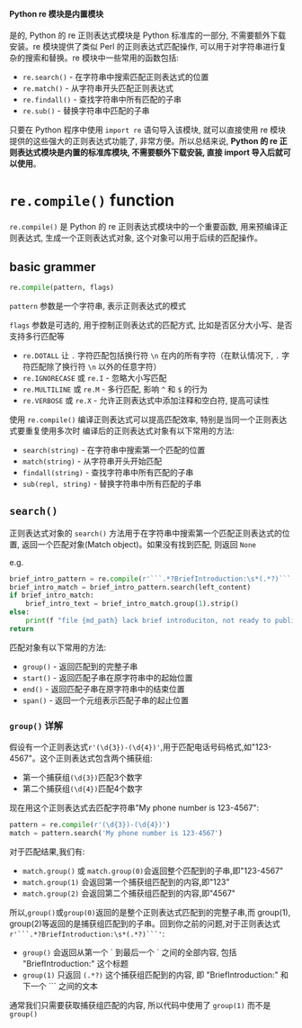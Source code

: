 #### Python re 模块是内置模块

是的, Python 的 re 正则表达式模块是 Python 标准库的一部分, 不需要额外下载安装。re 模块提供了类似 Perl 的正则表达式匹配操作, 可以用于对字符串进行复杂的搜索和替换。re 模块中一些常用的函数包括:

- `re.search()` - 在字符串中搜索匹配正则表达式的位置
- `re.match()` - 从字符串开头匹配正则表达式
- `re.findall()` - 查找字符串中所有匹配的子串
- `re.sub()` - 替换字符串中匹配的子串

只要在 Python 程序中使用 `import re` 语句导入该模块, 就可以直接使用 re 模块提供的这些强大的正则表达式功能了, 非常方便。所以总结来说, **Python 的 re 正则表达式模块是内置的标准库模块, 不需要额外下载安装, 直接 import 导入后就可以使用**。

# `re.compile()` function

`re.compile()` 是 Python 的 re 正则表达式模块中的一个重要函数, 用来预编译正则表达式, 生成一个正则表达式对象, 这个对象可以用于后续的匹配操作。

## basic grammer

```python
re.compile(pattern, flags)
```

`pattern` 参数是一个字符串, 表示正则表达式的模式

`flags` 参数是可选的, 用于控制正则表达式的匹配方式, 比如是否区分大小写、是否支持多行匹配等

- `re.DOTALL` 让 `.` 字符匹配包括换行符 `\n` 在内的所有字符（在默认情况下, `.` 字符匹配除了换行符 `\n` 以外的任意字符）
- `re.IGNORECASE` 或 `re.I` - 忽略大小写匹配
- `re.MULTILINE` 或 `re.M` - 多行匹配, 影响 `^` 和 `$` 的行为
- `re.VERBOSE` 或 `re.X` - 允许正则表达式中添加注释和空白符, 提高可读性

使用 `re.compile()` 编译正则表达式可以提高匹配效率, 特别是当同一个正则表达式要重复使用多次时 编译后的正则表达式对象有以下常用的方法:

- `search(string)` - 在字符串中搜索第一个匹配的位置
- `match(string)` - 从字符串开头开始匹配
- `findall(string)` - 查找字符串中所有匹配的子串
- `sub(repl, string)` - 替换字符串中所有匹配的子串

## `search()`

正则表达式对象的 `search()` 方法用于在字符串中搜索第一个匹配正则表达式的位置, 返回一个匹配对象(Match object)。如果没有找到匹配, 则返回 `None` 

e.g.

``` python
brief_intro_pattern = re.compile(r'```.*?BriefIntroduction:\s*(.*?)```', re.DOTALL)
brief_intro_match = brief_intro_pattern.search(left_content)
if brief_intro_match:
	brief_intro_text = brief_intro_match.group(1).strip()
else:
	print(f "file {md_path} lack brief introduciton, not ready to published, jumped")
return 
```

匹配对象有以下常用的方法:

- `group()` - 返回匹配到的完整子串
- `start()` - 返回匹配子串在原字符串中的起始位置
- `end()` - 返回匹配子串在原字符串中的结束位置
- `span()` - 返回一个元组表示匹配子串的起止位置

### `group()` 详解

假设有一个正则表达式`r'(\d{3})-(\d{4})'`,用于匹配电话号码格式,如"123-4567"。这个正则表达式包含两个捕获组:

- 第一个捕获组`(\d{3})`匹配3个数字
- 第二个捕获组`(\d{4})`匹配4个数字

现在用这个正则表达式去匹配字符串"My phone number is 123-4567":

``` python
pattern = re.compile(r'(\d{3})-(\d{4})')
match = pattern.search('My phone number is 123-4567')
```

对于匹配结果,我们有:

- `match.group()` 或 `match.group(0)`会返回整个匹配到的子串,即"123-4567"
- `match.group(1)` 会返回第一个捕获组匹配到的内容,即"123"
- `match.group(2)` 会返回第二个捕获组匹配到的内容,即"4567"

所以,`group()`或`group(0)`返回的是整个正则表达式匹配到的完整子串,而 group(1), group(2)等返回的是捕获组匹配到的子串。回到你之前的问题,对于正则表达式`r'```.*?BriefIntroduction:\s*(.*?)```'`:

- `group()` 会返回从第一个 \` 到最后一个 \` 之间的全部内容, 包括 "BriefIntroduction:" 这个标题
- `group(1)` 只返回 `(.*?)` 这个捕获组匹配到的内容, 即 "BriefIntroduction:" 和下一个 \`\`\` 之间的文本

通常我们只需要获取捕获组匹配的内容, 所以代码中使用了 `group(1)` 而不是 `group()`